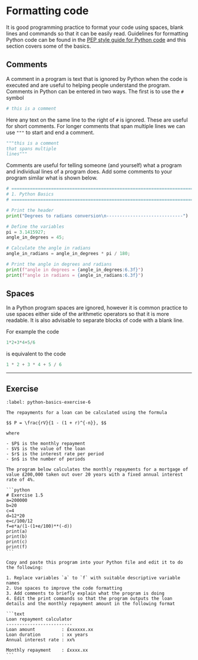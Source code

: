 # Formatting code

It is good programming practice to format your code using spaces, blank lines and commands so that it can be easily read. Guidelines for formatting Python code can be found in the <a href="https://pep8.org/" target="_blank">PEP style guide for Python code</a> and this section covers some of the basics.

## Comments

A comment in a program is text that is ignored by Python when the code is executed and are useful to helping people understand the program. Comments in Python can be entered in two ways. The first is to use the `#` symbol

```python
# this is a comment
```

Here any text on the same line to the right of `#` is ignored. These are useful for short comments. For longer comments that span multiple lines we can use `"""` to start and end a comment.

```python
"""this is a comment
that spans multiple
lines"""
```

Comments are useful for telling someone (and yourself) what a program and individual lines of a program does. Add some comments to your program similar what is shown below.

```python
# =============================================================================
# 1. Python Basics
# =============================================================================

# Print the header
print("Degrees to radians conversion\n-----------------------------")

# Define the variables
pi = 3.1415927;
angle_in_degrees = 45;

# Calculate the angle in radians
angle_in_radians = angle_in_degrees * pi / 180;

# Print the angle in degrees and radians
print(f"angle in degrees = {angle_in_degrees:6.3f}")
print(f"angle in radians = {angle_in_radians:6.3f}")
```

## Spaces

In a Python program spaces are ignored, however it is common practice to use spaces either side of the arithmetic operators so that it is more readable. It is also advisable to separate blocks of code with a blank line.

For example the code

```python
1*2+3*4+5/6
```

is equivalent to the code

```python
1 * 2 + 3 * 4 + 5 / 6
```

---

## Exercise

````{exercise}
:label: python-basics-exercise-6

The repayments for a loan can be calculated using the formula

$$ P = \frac{rV}{1 - (1 + r)^{-n}}, $$

where

- $P$ is the monthly repayment
- $V$ is the value of the loan
- $r$ is the interest rate per period
- $n$ is the number of periods

The program below calculates the monthly repayments for a mortgage of value £200,000 taken out over 20 years with a fixed annual interest rate of 4%.

```python
# Exercise 1.5
a=200000
b=20
c=4
d=12*20
e=c/100/12
f=e*a/(1-(1+e/100)**(-d))
print(a)
print(b)
print(c)
print(f)
```

Copy and paste this program into your Python file and edit it to do the following:

1. Replace variables `a` to `f` with suitable descriptive variable names
2. Use spaces to improve the code formatting
3. Add comments to briefly explain what the program is doing
4. Edit the print commands so that the program outputs the loan details and the monthly repayment amount in the following format

```text
Loan repayment calculator
-------------------------
Loan amount          : £xxxxxx.xx
Loan duration        : xx years
Annual interest rate : xx%

Monthly repayment    : £xxxx.xx
```

````
